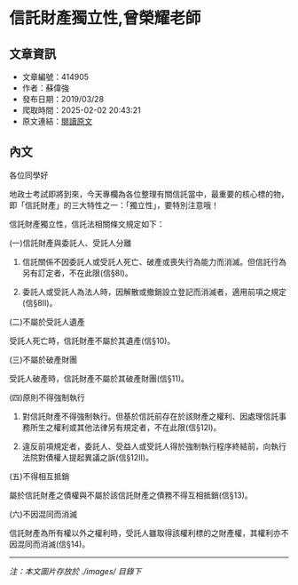 # 信託財產獨立性,曾榮耀老師

## 文章資訊
- 文章編號：414905
- 作者：蘇偉強
- 發布日期：2019/03/28
- 爬取時間：2025-02-02 20:43:21
- 原文連結：[閱讀原文](https://real-estate.get.com.tw/Columns/detail.aspx?no=414905)

## 內文
各位同學好

地政士考試即將到來，今天專欄為各位整理有關信託當中，最重要的核心標的物，即「信託財產」的三大特性之一：「獨立性」，要特別注意哦！

信託財產獨立性，信託法相關條文規定如下：

(一)信託財產與委託人、受託人分離

1. 信託關係不因委託人或受託人死亡、破產或喪失行為能力而消滅。但信託行為另有訂定者，不在此限(信§8I)。

2. 委託人或受託人為法人時，因解散或撤銷設立登記而消滅者，適用前項之規定(信§8II)。

(二)不屬於受託人遺產

受託人死亡時，信託財產不屬於其遺產(信§10)。

(三)不屬於破產財團

受託人破產時，信託財產不屬於其破產財團(信§11)。

(四)原則不得強制執行

1. 對信託財產不得強制執行。但基於信託前存在於該財產之權利、因處理信託事務所生之權利或其他法律另有規定者，不在此限(信§12I)。

2. 違反前項規定者，委託人、受益人或受託人得於強制執行程序終結前，向執行法院對債權人提起異議之訴(信§12II)。

(五)不得相互抵銷

屬於信託財產之債權與不屬於該信託財產之債務不得互相抵銷(信§13)。

(六)不因混同而消滅

信託財產為所有權以外之權利時，受託人雖取得該權利標的之財產權，其權利亦不因混同而消滅(信§14)。

---
*注：本文圖片存放於 ./images/ 目錄下*
